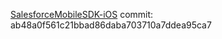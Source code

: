 [SalesforceMobileSDK-iOS](https://github.com/forcedotcom/SalesforceMobileSDK-iOS) commit: ab48a0f561c21bbad86daba703710a7ddea95ca7
